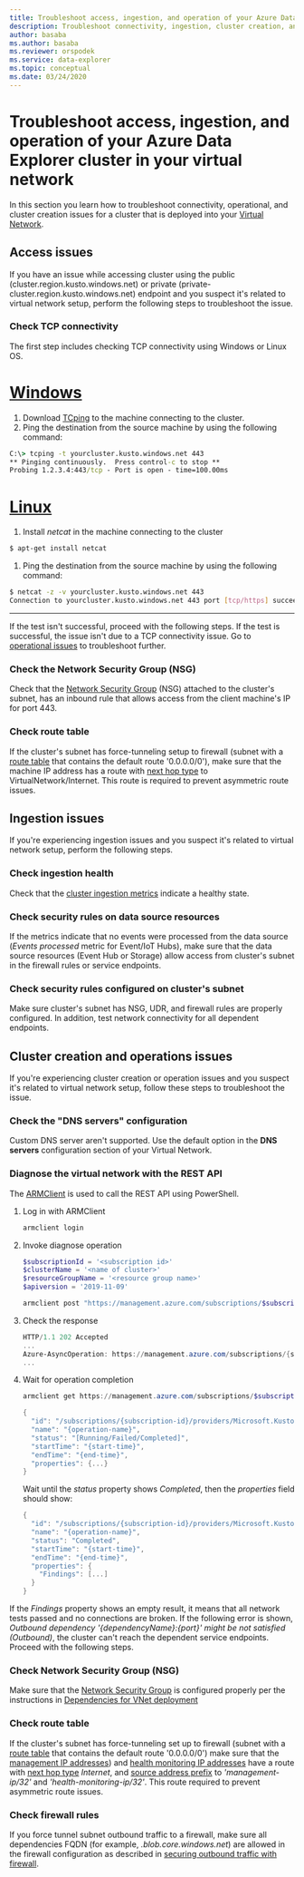 ```yaml
---
title: Troubleshoot access, ingestion, and operation of your Azure Data Explorer cluster in your virtual network
description: Troubleshoot connectivity, ingestion, cluster creation, and operation of your Azure Data Explorer cluster in your virtual network
author: basaba
ms.author: basaba
ms.reviewer: orspodek
ms.service: data-explorer
ms.topic: conceptual
ms.date: 03/24/2020
---
```


# Troubleshoot access, ingestion, and operation of your Azure Data Explorer cluster in your virtual network

In this section you learn how to troubleshoot connectivity, operational, and cluster creation issues for a cluster that is deployed into your [Virtual Network](/azure/virtual-network/virtual-networks-overview).

## Access issues

If you have an issue while accessing cluster using the public (cluster.region.kusto.windows.net) or private (private-cluster.region.kusto.windows.net) endpoint and you suspect it's related to virtual network setup, perform the following steps to troubleshoot the issue.

### Check TCP connectivity

The first step includes checking TCP connectivity using Windows or Linux OS.

# [Windows](#tab/windows)

1. Download [TCping](https://www.elifulkerson.com/projects/tcping.php) to the machine connecting to the cluster.
1. Ping the destination from the source machine by using the following command:

```cmd
C:\> tcping -t yourcluster.kusto.windows.net 443 
** Pinging continuously.  Press control-c to stop **
Probing 1.2.3.4:443/tcp - Port is open - time=100.00ms
```

# [Linux](#tab/linux)

1. Install *netcat* in the machine connecting to the cluster

```bash
$ apt-get install netcat
```

1. Ping the destination from the source machine by using the following command:

```bash
$ netcat -z -v yourcluster.kusto.windows.net 443
Connection to yourcluster.kusto.windows.net 443 port [tcp/https] succeeded!
```
---

If the test isn't successful, proceed with the following steps. If the test is successful, the issue isn't due to a TCP connectivity issue. Go to [operational issues](#cluster-creation-and-operations-issues) to troubleshoot further.

### Check the Network Security Group (NSG)

Check that the [Network Security Group](/azure/virtual-network/security-overview) (NSG) attached to the cluster's subnet, has an inbound rule that allows access from the client machine's IP for port 443.

### Check route table

If the cluster's subnet has force-tunneling setup to firewall (subnet with a [route table](/azure/virtual-network/virtual-networks-udr-overview) that contains the default route '0.0.0.0/0'), make sure that the machine IP address has a route with [next hop type](/azure/virtual-network/virtual-networks-udr-overview) to VirtualNetwork/Internet. This route is required to prevent asymmetric route issues.

## Ingestion issues

If you're experiencing ingestion issues and you suspect it's related to virtual network setup, perform the following steps.

### Check ingestion health

Check that the [cluster ingestion metrics](using-metrics.md#ingestion-health-and-performance-metrics) indicate a healthy state.

### Check security rules on data source resources

If the metrics indicate that no events were processed from the data source (*Events processed* metric for Event/IoT Hubs), make sure that the data source resources (Event Hub or Storage) allow access from cluster's subnet in the firewall rules or service endpoints.

### Check security rules configured on cluster's subnet

Make sure cluster's subnet has NSG, UDR, and firewall rules are properly configured. In addition, test network connectivity for all dependent endpoints. 

## Cluster creation and operations issues

If you're experiencing cluster creation or operation issues and you suspect it's related to virtual network setup, follow these steps to troubleshoot the issue.

### Check the "DNS servers" configuration

Custom DNS server aren't supported. Use the default option in the **DNS servers** configuration section of your Virtual Network.

### Diagnose the virtual network with the REST API

The [ARMClient](https://chocolatey.org/packages/ARMClient) is used to call the REST API using PowerShell. 

1. Log in with ARMClient

   ```powerShell
   armclient login
   ```

1. Invoke diagnose operation

    ```powershell
    $subscriptionId = '<subscription id>'
    $clusterName = '<name of cluster>'
    $resourceGroupName = '<resource group name>'
    $apiversion = '2019-11-09'
    
    armclient post "https://management.azure.com/subscriptions/$subscriptionId/resourceGroups/$resourceGroupName/providers/Microsoft.Kusto/clusters/$clusterName/diagnoseVirtualNetwork?api-version=$apiversion" -verbose
    ```

1. Check the response

    ```powershell
    HTTP/1.1 202 Accepted
    ...
    Azure-AsyncOperation: https://management.azure.com/subscriptions/{subscription-id}/providers/Microsoft.Kusto/locations/{location}/operationResults/{operation-id}?api-version=2019-11-09
    ...
    ```

1. Wait for operation completion

    ```powershell
    armclient get https://management.azure.com/subscriptions/$subscriptionId/providers/Microsoft.Kusto/locations/{location}/operationResults/{operation-id}?api-version=2019-11-09
    
    {
      "id": "/subscriptions/{subscription-id}/providers/Microsoft.Kusto/locations/{location}/operationresults/{operation-id}",
      "name": "{operation-name}",
      "status": "[Running/Failed/Completed]",
      "startTime": "{start-time}",
      "endTime": "{end-time}",
      "properties": {...}
    }
    ```
    
   Wait until the *status* property shows *Completed*, then the *properties* field should show:

    ```powershell
    {
      "id": "/subscriptions/{subscription-id}/providers/Microsoft.Kusto/locations/{location}/operationresults/{operation-id}",
      "name": "{operation-name}",
      "status": "Completed",
      "startTime": "{start-time}",
      "endTime": "{end-time}",
      "properties": {
        "Findings": [...]
      }
    }
    ```

If the *Findings* property shows an empty result, it means that all network tests passed and no connections are broken. If the following error is shown, *Outbound dependency '{dependencyName}:{port}' might be not satisfied (Outbound)*, the cluster can't reach the dependent service endpoints. Proceed with the following steps.

### Check Network Security Group (NSG)

Make sure that the [Network Security Group](/azure/virtual-network/security-overview) is configured properly per the instructions in [Dependencies for VNet deployment](vnet-deployment.md#dependencies-for-vnet-deployment)

### Check route table

If the cluster's subnet has force-tunneling set up to firewall (subnet with a [route table](/azure/virtual-network/virtual-networks-udr-overview) that contains the default route '0.0.0.0/0') make sure that the [management IP addresses](vnet-deployment.md#azure-data-explorer-management-ip-addresses)) and [health monitoring IP addresses](vnet-deployment.md#health-monitoring-addresses) have a route with [next hop type](/azure/virtual-network/virtual-networks-udr-overview##next-hop-types-across-azure-tools) *Internet*, and [source address prefix](/azure/virtual-network/virtual-networks-udr-overview#how-azure-selects-a-route) to *'management-ip/32'* and *'health-monitoring-ip/32'*. This route required to prevent asymmetric route issues.

### Check firewall rules

If you force tunnel subnet outbound traffic to a firewall, make sure all dependencies FQDN (for example, *.blob.core.windows.net*) are allowed in the firewall configuration as described in [securing outbound traffic with firewall](vnet-deployment.md#securing-outbound-traffic-with-firewall).

